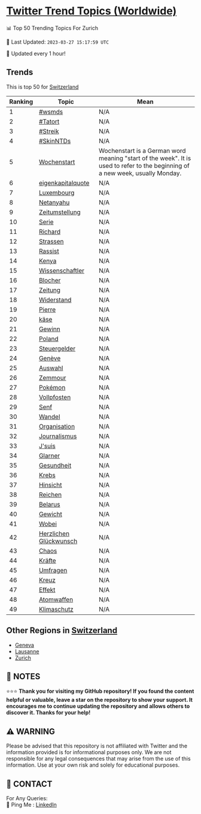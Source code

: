 [Twitter Trend Topics (Worldwide)](https://github.com/ErcinDedeoglu/Twitter-Trend-Topics)
==========


📊 Top 50 Trending Topics For Zurich

📆 Last Updated: `2023-03-27 15:17:59 UTC`

🔧 Updated every 1 hour!


## Trends

This is top 50 for [Switzerland](</Switzerland>)

| Ranking | Topic | Mean |
| ------- | ------------ | ------------ |
| 1 | [#wsmds](http://twitter.com/search?q=%23wsmds) | N/A |
| 2 | [#Tatort](http://twitter.com/search?q=%23Tatort) | N/A |
| 3 | [#Streik](http://twitter.com/search?q=%23Streik) | N/A |
| 4 | [#SkinNTDs](http://twitter.com/search?q=%23SkinNTDs) | N/A |
| 5 | [Wochenstart](http://twitter.com/search?q=Wochenstart) | Wochenstart is a German word meaning "start of the week". It is used to refer to the beginning of a new week, usually Monday. |
| 6 | [eigenkapitalquote](http://twitter.com/search?q=eigenkapitalquote) | N/A |
| 7 | [Luxembourg](http://twitter.com/search?q=Luxembourg) | N/A |
| 8 | [Netanyahu](http://twitter.com/search?q=Netanyahu) | N/A |
| 9 | [Zeitumstellung](http://twitter.com/search?q=Zeitumstellung) | N/A |
| 10 | [Serie](http://twitter.com/search?q=Serie) | N/A |
| 11 | [Richard](http://twitter.com/search?q=Richard) | N/A |
| 12 | [Strassen](http://twitter.com/search?q=Strassen) | N/A |
| 13 | [Rassist](http://twitter.com/search?q=Rassist) | N/A |
| 14 | [Kenya](http://twitter.com/search?q=Kenya) | N/A |
| 15 | [Wissenschaftler](http://twitter.com/search?q=Wissenschaftler) | N/A |
| 16 | [Blocher](http://twitter.com/search?q=Blocher) | N/A |
| 17 | [Zeitung](http://twitter.com/search?q=Zeitung) | N/A |
| 18 | [Widerstand](http://twitter.com/search?q=Widerstand) | N/A |
| 19 | [Pierre](http://twitter.com/search?q=Pierre) | N/A |
| 20 | [käse](http://twitter.com/search?q=k%c3%a4se) | N/A |
| 21 | [Gewinn](http://twitter.com/search?q=Gewinn) | N/A |
| 22 | [Poland](http://twitter.com/search?q=Poland) | N/A |
| 23 | [Steuergelder](http://twitter.com/search?q=Steuergelder) | N/A |
| 24 | [Genève](http://twitter.com/search?q=Gen%c3%a8ve) | N/A |
| 25 | [Auswahl](http://twitter.com/search?q=Auswahl) | N/A |
| 26 | [Zemmour](http://twitter.com/search?q=Zemmour) | N/A |
| 27 | [Pokémon](http://twitter.com/search?q=Pok%c3%a9mon) | N/A |
| 28 | [Vollpfosten](http://twitter.com/search?q=Vollpfosten) | N/A |
| 29 | [Senf](http://twitter.com/search?q=Senf) | N/A |
| 30 | [Wandel](http://twitter.com/search?q=Wandel) | N/A |
| 31 | [Organisation](http://twitter.com/search?q=Organisation) | N/A |
| 32 | [Journalismus](http://twitter.com/search?q=Journalismus) | N/A |
| 33 | [J'suis](http://twitter.com/search?q=J%27suis) | N/A |
| 34 | [Glarner](http://twitter.com/search?q=Glarner) | N/A |
| 35 | [Gesundheit](http://twitter.com/search?q=Gesundheit) | N/A |
| 36 | [Krebs](http://twitter.com/search?q=Krebs) | N/A |
| 37 | [Hinsicht](http://twitter.com/search?q=Hinsicht) | N/A |
| 38 | [Reichen](http://twitter.com/search?q=Reichen) | N/A |
| 39 | [Belarus](http://twitter.com/search?q=Belarus) | N/A |
| 40 | [Gewicht](http://twitter.com/search?q=Gewicht) | N/A |
| 41 | [Wobei](http://twitter.com/search?q=Wobei) | N/A |
| 42 | [Herzlichen Glückwunsch](http://twitter.com/search?q=Herzlichen+Gl%c3%bcckwunsch) | N/A |
| 43 | [Chaos](http://twitter.com/search?q=Chaos) | N/A |
| 44 | [Kräfte](http://twitter.com/search?q=Kr%c3%a4fte) | N/A |
| 45 | [Umfragen](http://twitter.com/search?q=Umfragen) | N/A |
| 46 | [Kreuz](http://twitter.com/search?q=Kreuz) | N/A |
| 47 | [Effekt](http://twitter.com/search?q=Effekt) | N/A |
| 48 | [Atomwaffen](http://twitter.com/search?q=Atomwaffen) | N/A |
| 49 | [Klimaschutz](http://twitter.com/search?q=Klimaschutz) | N/A |



## Other Regions in [Switzerland](</Switzerland>)

* [Geneva](</Switzerland/Geneva.md>)
* [Lausanne](</Switzerland/Lausanne.md>)
* [Zurich](</Switzerland/Zurich.md>)



## 📝 NOTES

⭐⭐⭐ **Thank you for visiting my GitHub repository! If you found the content helpful or valuable, leave a star on the repository to show your support. It encourages me to continue updating the repository and allows others to discover it. Thanks for your help!**


## ⚠️ WARNING

Please be advised that this repository is not affiliated with Twitter and the information provided is for informational purposes only. We are not responsible for any legal consequences that may arise from the use of this information. Use at your own risk and solely for educational purposes.


## 📨 CONTACT

 For Any Queries:  
            🏓 Ping Me : [LinkedIn](https://www.linkedin.com/in/ercindedeoglu/)
